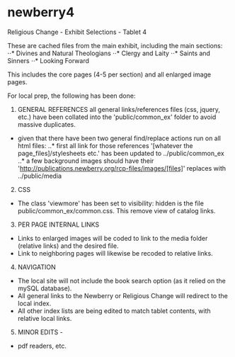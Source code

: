 # newberry4
Religious Change - Exhibit Selections - Tablet 4

These are cached files from the main exhibit, including the main sections:
⋅⋅* Divines and Natural Theologians
⋅⋅* Clergy and Laity
⋅⋅* Saints and Sinners
⋅⋅* Looking Forward

This includes the core pages (4-5 per section) and all enlarged image pages.

For local prep, the following has been done:

1. GENERAL REFERENCES
all general links/references files (css, jquery, etc.) have been collated into the 'public/common_ex' folder to avoid massive duplicates.
* given that there have been two general find/replace actions run on all html files:
..* first all link for those references '[whatever the page_files]/stylesheets etc.' has been updated to ../public/common_ex
..* a few background images should have their 'http://publications.newberry.org/rcp-files/images/[files]' replaces with ../public/media

2. CSS
* The class 'viewmore' has been set to visibility: hidden is the file public/common_ex/common.css. This remove view of catalog links.
  
3. PER PAGE INTERNAL LINKS
* Links to enlarged images will be coded to link to the media folder (relative links) and the desired file.
* Link to neighboring pages will likewise be recoded to relative links.
  
4. NAVIGATION
* The local site will not include the book search option (as it relied on the mySQL database).
* All general links to the Newberry or Religious Change will redirect to the local index.
* All other index lists are being edited to match tablet contents, with relative local links.
  
5. MINOR EDITS -
* pdf readers, etc.
  


